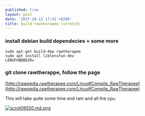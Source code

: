 ```yaml
---
published: true
layout: post
date: '2017-10-13 17:41 +0200'
title: build rawtherapee (stretch)
---
```

### install debian build dependecies + some more

    sudo apt-get build-dep rawtherapee
    sudo apt install liblensfun-dev
    LENSFUNDBDIR=

### git clone rawtherappe, follow the page

[http://rawpedia.rawtherapee.com/Linux#Compile_RawTherapee](http://rawpedia.rawtherapee.com/Linux#Compile_RawTherapee)

This will take quite some time and ram and all the cpu.

[![scrot09550.md.png](https://cdn.scrot.moe/images/2017/10/13/scrot09550.md.png)](https://cdn.scrot.moe/images/2017/10/13/scrot09550.png)
